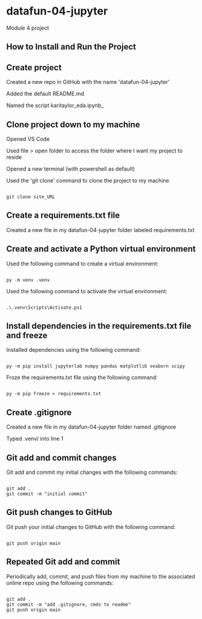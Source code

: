 # datafun-04-jupyter
Module 4 project

## How to Install and Run the Project

## Create project
Created a new repo in GitHub with the name 'datafun-04-jupyter' 

Added the default README.md 

Named the script karitaylor_eda.ipynb_

## Clone project down to my machine
Opened VS Code 

Used file > open folder to access the folder where I want my project to reside

Opened a new terminal (with powershell as default) 

Used the 'git clone' command to clone the project to my machine

```shell

git clone site_URL

```

## Create a requirements.txt file
Created a new file in my datafun-04-jupyter folder labeled requirements.txt

## Create and activate a Python virtual environment
Used the following command to create a virtual environment:
```shell

py -m venv .venv

```
Used the following command to activate the virtual environment:
```shell

.\.venv\Scripts\Activate.ps1

```

## Install dependencies in the requirements.txt file and freeze
Installed dependencies using the following command:
```shell

py -m pip install jupyterlab numpy pandas matplotlib seaborn scipy

```
Froze the requirements.txt file using the following command:
```shell

py -m pip freeze > requirements.txt

```

## Create .gitignore
Created a new file in my datafun-04-jupyter folder named .gitignore

Typed .venv/ into line 1

## Git add and commit changes
Git add and commit my initial changes with the following commands:
```shell

git add .
git commit -m "initial commit"

```

## Git push changes to GitHub
Git push your initial changes to GitHub with the following command:
```shell

git push origin main

```

## Repeated Git add and commit
Periodically add, commit, and push files from my machine to the associated online repo using the following commands:
```shell

git add .
git commit -m "add .gitignore, cmds to readme"
git push origin main

```

